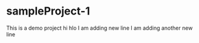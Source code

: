 # sampleProject-1
This is a demo project
 hi hlo
I am adding new line 
I am adding another new line

